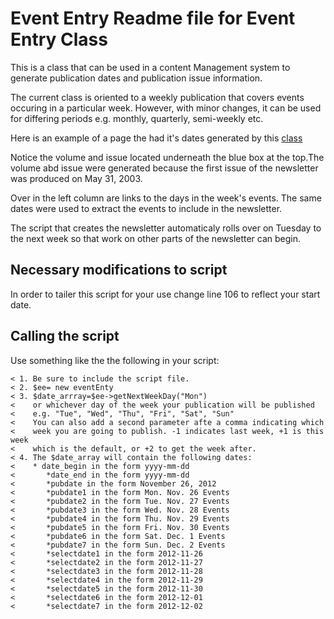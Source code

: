 Event Entry Readme file for Event Entry Class
============================================= 
This is a class that can be used in a content Management system to generate publication dates and publication issue information.

The current class is oriented to a weekly publication that covers events occuring in a particular week. However, with minor changes, it can be used for differing periods e.g. monthly, quarterly, semi-weekly etc.

Here is an example of a page the had it's dates generated by this <a href="http://www.peggyjostudio.com/Events for week of 11-26-2012.htm" target="_blank">class</a>



Notice the volume and issue located underneath the blue box at the top.The volume abd issue were generated because the first issue of the newsletter was produced on May 31, 2003.
 
Over in the left column are links to the days in the week's events. The same dates were used to extract the events to include in the newsletter.

The script that creates the newsletter automaticaly rolls over on Tuesday to the next week so that work on other parts of the newsletter can begin.

Necessary modifications to script
---------------------------------

In order to tailer this script for your use change line 106 to reflect your start date.

Calling the script
------------------
Use something like the the following in your script:


	< 1. Be sure to include the script file.
	< 2. $ee= new eventEnty
	< 3. $date_arrray=$ee->getNextWeekDay("Mon")
	<    or whichever day of the week your publication will be published 
	<    e.g. "Tue", "Wed", "Thu", "Fri", "Sat", "Sun"
	<    You can also add a second parameter afte a comma indicating which
	<    week you are going to publish. -1 indicates last week, +1 is this week 
	<    which is the default, or +2 to get the week after.
	< 4. The $date_array will contain the following dates:
	<    * date_begin in the form yyyy-mm-dd
	<		*date_end in the form yyyy-mm-dd
	<		*pubdate in the form November 26, 2012
	<		*pubdate1 in the form Mon. Nov. 26 Events
	<		*pubdate2 in the form Tue. Nov. 27 Events
	<		*pubdate3 in the form Wed. Nov. 28 Events
	<		*pubdate4 in the form Thu. Nov. 29 Events
	<		*pubdate5 in the form Fri. Nov. 30 Events
	<		*pubdate6 in the form Sat. Dec. 1 Events
	<		*pubdate7 in the form Sun. Dec. 2 Events
	<		*selectdate1 in the form 2012-11-26
	<		*selectdate2 in the form 2012-11-27
	<		*selectdate3 in the form 2012-11-28
	<		*selectdate4 in the form 2012-11-29
	<		*selectdate5 in the form 2012-11-30
	<		*selectdate6 in the form 2012-12-01
	<		*selectdate7 in the form 2012-12-02
		

